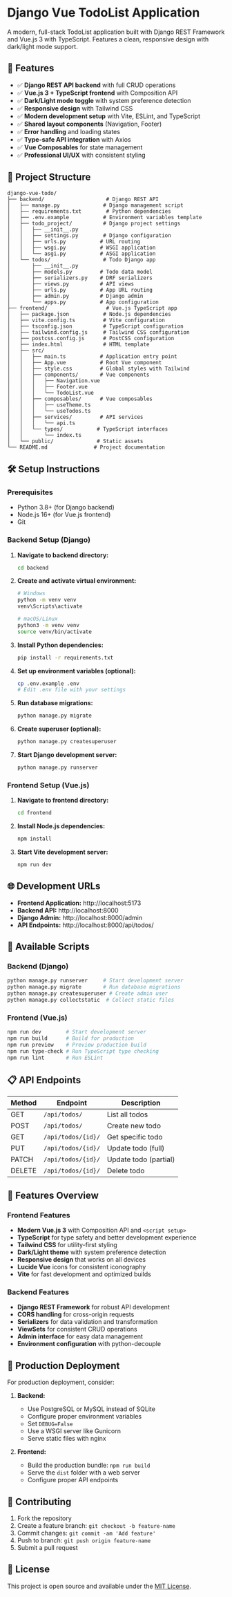 # Django Vue TodoList Application

A modern, full-stack TodoList application built with Django REST Framework and Vue.js 3 with TypeScript. Features a clean, responsive design with dark/light mode support.

## 🚀 Features

- ✅ **Django REST API backend** with full CRUD operations
- ✅ **Vue.js 3 + TypeScript frontend** with Composition API
- ✅ **Dark/Light mode toggle** with system preference detection
- ✅ **Responsive design** with Tailwind CSS
- ✅ **Modern development setup** with Vite, ESLint, and TypeScript
- ✅ **Shared layout components** (Navigation, Footer)
- ✅ **Error handling** and loading states
- ✅ **Type-safe API integration** with Axios
- ✅ **Vue Composables** for state management
- ✅ **Professional UI/UX** with consistent styling

## 📁 Project Structure

```
django-vue-todo/
├── backend/                    # Django REST API
│   ├── manage.py              # Django management script
│   ├── requirements.txt        # Python dependencies
│   ├── .env.example           # Environment variables template
│   ├── todo_project/          # Django project settings
│   │   ├── __init__.py
│   │   ├── settings.py        # Django configuration
│   │   ├── urls.py           # URL routing
│   │   ├── wsgi.py           # WSGI application
│   │   └── asgi.py           # ASGI application
│   └── todos/                 # Todo Django app
│       ├── __init__.py
│       ├── models.py         # Todo data model
│       ├── serializers.py    # DRF serializers
│       ├── views.py          # API views
│       ├── urls.py           # App URL routing
│       ├── admin.py          # Django admin
│       └── apps.py           # App configuration
├── frontend/                   # Vue.js TypeScript app
│   ├── package.json           # Node.js dependencies
│   ├── vite.config.ts         # Vite configuration
│   ├── tsconfig.json          # TypeScript configuration
│   ├── tailwind.config.js     # Tailwind CSS configuration
│   ├── postcss.config.js      # PostCSS configuration
│   ├── index.html             # HTML template
│   ├── src/
│   │   ├── main.ts           # Application entry point
│   │   ├── App.vue           # Root Vue component
│   │   ├── style.css         # Global styles with Tailwind
│   │   ├── components/       # Vue components
│   │   │   ├── Navigation.vue
│   │   │   ├── Footer.vue
│   │   │   └── TodoList.vue
│   │   ├── composables/      # Vue composables
│   │   │   ├── useTheme.ts
│   │   │   └── useTodos.ts
│   │   ├── services/         # API services
│   │   │   └── api.ts
│   │   └── types/           # TypeScript interfaces
│   │       └── index.ts
│   └── public/              # Static assets
└── README.md               # Project documentation
```

## 🛠️ Setup Instructions

### Prerequisites

- Python 3.8+ (for Django backend)
- Node.js 16+ (for Vue.js frontend)
- Git

### Backend Setup (Django)

1. **Navigate to backend directory:**
   ```bash
   cd backend
   ```

2. **Create and activate virtual environment:**
   ```bash
   # Windows
   python -m venv venv
   venv\Scripts\activate
   
   # macOS/Linux
   python3 -m venv venv
   source venv/bin/activate
   ```

3. **Install Python dependencies:**
   ```bash
   pip install -r requirements.txt
   ```

4. **Set up environment variables (optional):**
   ```bash
   cp .env.example .env
   # Edit .env file with your settings
   ```

5. **Run database migrations:**
   ```bash
   python manage.py migrate
   ```

6. **Create superuser (optional):**
   ```bash
   python manage.py createsuperuser
   ```

7. **Start Django development server:**
   ```bash
   python manage.py runserver
   ```

### Frontend Setup (Vue.js)

1. **Navigate to frontend directory:**
   ```bash
   cd frontend
   ```

2. **Install Node.js dependencies:**
   ```bash
   npm install
   ```

3. **Start Vite development server:**
   ```bash
   npm run dev
   ```

## 🌐 Development URLs

- **Frontend Application:** http://localhost:5173
- **Backend API:** http://localhost:8000
- **Django Admin:** http://localhost:8000/admin
- **API Endpoints:** http://localhost:8000/api/todos/

## 🔧 Available Scripts

### Backend (Django)
```bash
python manage.py runserver     # Start development server
python manage.py migrate       # Run database migrations
python manage.py createsuperuser # Create admin user
python manage.py collectstatic  # Collect static files
```

### Frontend (Vue.js)
```bash
npm run dev        # Start development server
npm run build      # Build for production
npm run preview    # Preview production build
npm run type-check # Run TypeScript type checking
npm run lint       # Run ESLint
```

## 📋 API Endpoints

| Method | Endpoint | Description |
|--------|----------|-------------|
| GET | `/api/todos/` | List all todos |
| POST | `/api/todos/` | Create new todo |
| GET | `/api/todos/{id}/` | Get specific todo |
| PUT | `/api/todos/{id}/` | Update todo (full) |
| PATCH | `/api/todos/{id}/` | Update todo (partial) |
| DELETE | `/api/todos/{id}/` | Delete todo |

## 🎨 Features Overview

### Frontend Features
- **Modern Vue.js 3** with Composition API and `<script setup>`
- **TypeScript** for type safety and better development experience
- **Tailwind CSS** for utility-first styling
- **Dark/Light theme** with system preference detection
- **Responsive design** that works on all devices
- **Lucide Vue** icons for consistent iconography
- **Vite** for fast development and optimized builds

### Backend Features
- **Django REST Framework** for robust API development
- **CORS handling** for cross-origin requests
- **Serializers** for data validation and transformation
- **ViewSets** for consistent CRUD operations
- **Admin interface** for easy data management
- **Environment configuration** with python-decouple

## 🚀 Production Deployment

For production deployment, consider:

1. **Backend:**
   - Use PostgreSQL or MySQL instead of SQLite
   - Configure proper environment variables
   - Set `DEBUG=False`
   - Use a WSGI server like Gunicorn
   - Serve static files with nginx

2. **Frontend:**
   - Build the production bundle: `npm run build`
   - Serve the `dist` folder with a web server
   - Configure proper API endpoints

## 🤝 Contributing

1. Fork the repository
2. Create a feature branch: `git checkout -b feature-name`
3. Commit changes: `git commit -am 'Add feature'`
4. Push to branch: `git push origin feature-name`
5. Submit a pull request

## 📝 License

This project is open source and available under the [MIT License](LICENSE).
